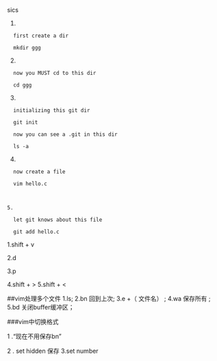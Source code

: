 sics

   1.

      first create a dir

      mkdir ggg

   2.

      now you MUST cd to this dir

      cd ggg

   3.

      initializing this git dir

      git init

      now you can see a .git in this dir

      ls -a

   4.

      now create a file

      vim hello.c



    5.

      let git knows about this file

      git add hello.c

   
1.shift + v


 2.d

 3.p

 4.shift + >
 5.shift + <

 ##vim处理多个文件
 1.ls;
 2.bn    回到上次;
 3.e   +（ 文件名） ;
 4.wa 保存所有 ;
 5.bd 关闭buffer缓冲区；

 ###vim中切换格式

1 .“现在不用保存bn”

2 . set hidden 保存
3.set number








